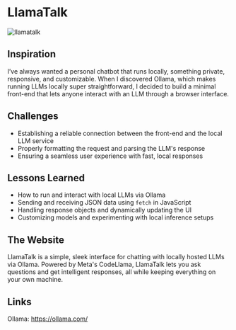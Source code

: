 # LlamaTalk

![llamatalk](https://github.com/user-attachments/assets/d2fdb3f1-6871-4da9-8c0c-b210b9ba8be3)

## Inspiration

I’ve always wanted a personal chatbot that runs locally, something private, responsive, and customizable. When I discovered Ollama, which makes running LLMs locally super straightforward, I decided to build a minimal front-end that lets anyone interact with an LLM through a browser interface.

## Challenges

- Establishing a reliable connection between the front-end and the local LLM service
- Properly formatting the request and parsing the LLM's response
- Ensuring a seamless user experience with fast, local responses

## Lessons Learned

- How to run and interact with local LLMs via Ollama
- Sending and receiving JSON data using `fetch` in JavaScript
- Handling response objects and dynamically updating the UI
- Customizing models and experimenting with local inference setups

## The Website

LlamaTalk is a simple, sleek interface for chatting with locally hosted LLMs via Ollama. Powered by Meta's CodeLlama, LlamaTalk lets you ask questions and get intelligent responses, all while keeping everything on your own machine.

## Links

Ollama: https://ollama.com/
